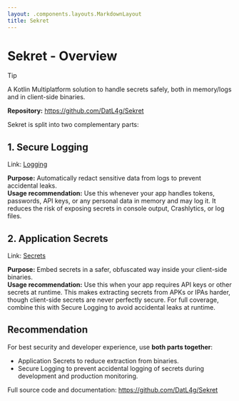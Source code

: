 ```yaml
---
layout: .components.layouts.MarkdownLayout
title: Sekret
---
```


# Sekret - Overview

> [!TIP]
> A Kotlin Multiplatform solution to handle secrets safely, both in memory/logs and in client-side binaries.

**Repository:** https://github.com/DatL4g/Sekret

Sekret is split into two complementary parts:

## 1. Secure Logging

Link: [Logging](SekretLogging.md)

**Purpose:** Automatically redact sensitive data from logs to prevent accidental leaks.  
**Usage recommendation:** Use this whenever your app handles tokens, passwords, API keys, or any personal data in memory and may log it. It reduces the risk of exposing secrets in console output, Crashlytics, or log files.

## 2. Application Secrets

Link: [Secrets](SekretSecrets.md)

**Purpose:** Embed secrets in a safer, obfuscated way inside your client-side binaries.  
**Usage recommendation:** Use this when your app requires API keys or other secrets at runtime. This makes extracting secrets from APKs or IPAs harder, though client-side secrets are never perfectly secure. For full coverage, combine this with Secure Logging to avoid accidental leaks at runtime.

## Recommendation

For best security and developer experience, use **both parts together**:
- Application Secrets to reduce extraction from binaries.
- Secure Logging to prevent accidental logging of secrets during development and production monitoring.

Full source code and documentation: https://github.com/DatL4g/Sekret